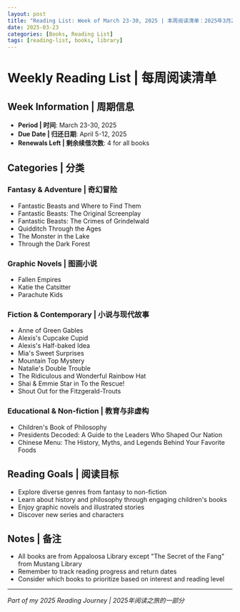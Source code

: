 ```yaml
---
layout: post
title: "Reading List: Week of March 23-30, 2025 | 本周阅读清单：2025年3月23日至30日"
date: 2025-03-23
categories: [Books, Reading List]
tags: [reading-list, books, library]
---
```


# Weekly Reading List | 每周阅读清单

## Week Information | 周期信息
- **Period | 时间**: March 23-30, 2025
- **Due Date | 归还日期**: April 5-12, 2025
- **Renewals Left | 剩余续借次数**: 4 for all books

## Categories | 分类

### Fantasy & Adventure | 奇幻冒险
- Fantastic Beasts and Where to Find Them
- Fantastic Beasts: The Original Screenplay
- Fantastic Beasts: The Crimes of Grindelwald
- Quidditch Through the Ages
- The Monster in the Lake
- Through the Dark Forest

### Graphic Novels | 图画小说
- Fallen Empires
- Katie the Catsitter
- Parachute Kids

### Fiction & Contemporary | 小说与现代故事
- Anne of Green Gables
- Alexis's Cupcake Cupid
- Alexis's Half-baked Idea
- Mia's Sweet Surprises
- Mountain Top Mystery
- Natalie's Double Trouble
- The Ridiculous and Wonderful Rainbow Hat
- Shai & Emmie Star in To the Rescue!
- Shout Out for the Fitzgerald-Trouts

### Educational & Non-fiction | 教育与非虚构
- Children's Book of Philosophy
- Presidents Decoded: A Guide to the Leaders Who Shaped Our Nation
- Chinese Menu: The History, Myths, and Legends Behind Your Favorite Foods

## Reading Goals | 阅读目标
- Explore diverse genres from fantasy to non-fiction
- Learn about history and philosophy through engaging children's books
- Enjoy graphic novels and illustrated stories
- Discover new series and characters

## Notes | 备注
- All books are from Appaloosa Library except "The Secret of the Fang" from Mustang Library
- Remember to track reading progress and return dates
- Consider which books to prioritize based on interest and reading level

---
*Part of my 2025 Reading Journey | 2025年阅读之旅的一部分*
